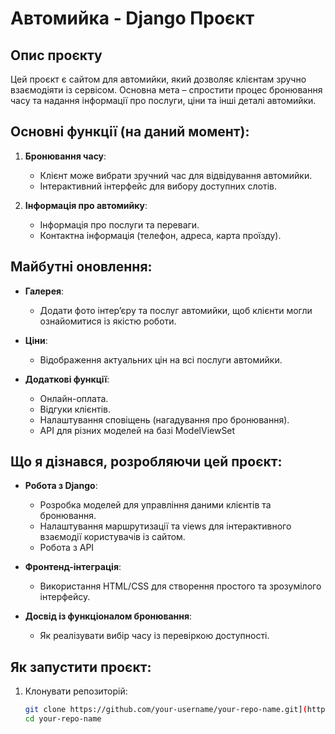 # Автомийка - Django Проєкт

## Опис проєкту

Цей проєкт є сайтом для автомийки, який дозволяє клієнтам зручно взаємодіяти із сервісом. Основна мета – спростити процес бронювання часу та надання інформації про послуги, ціни та інші деталі автомийки.

## Основні функції (на даний момент):
1. **Бронювання часу**:
   - Клієнт може вибрати зручний час для відвідування автомийки.
   - Інтерактивний інтерфейс для вибору доступних слотів.

2. **Інформація про автомийку**:
   - Інформація про послуги та переваги.
   - Контактна інформація (телефон, адреса, карта проїзду).

## Майбутні оновлення:
- **Галерея**:
  - Додати фото інтер’єру та послуг автомийки, щоб клієнти могли ознайомитися із якістю роботи.

- **Ціни**:
  - Відображення актуальних цін на всі послуги автомийки.

- **Додаткові функції**:
  - Онлайн-оплата.
  - Відгуки клієнтів.
  - Налаштування сповіщень (нагадування про бронювання).
  - API для різних моделей на базі ModelViewSet

## Що я дізнався, розробляючи цей проєкт:
- **Робота з Django**:
  - Розробка моделей для управління даними клієнтів та бронювання.
  - Налаштування маршрутизації та views для інтерактивного взаємодії користувачів із сайтом.
  - Робота з API

- **Фронтенд-інтеграція**:
  - Використання HTML/CSS для створення простого та зрозумілого інтерфейсу.

- **Досвід із функціоналом бронювання**:
  - Як реалізувати вибір часу із перевіркою доступності.

## Як запустити проєкт:
1. Клонувати репозиторій:
   ```bash
   git clone https://github.com/your-username/your-repo-name.git](https://github.com/Danilovichvsky/Carwashing.git
   cd your-repo-name

